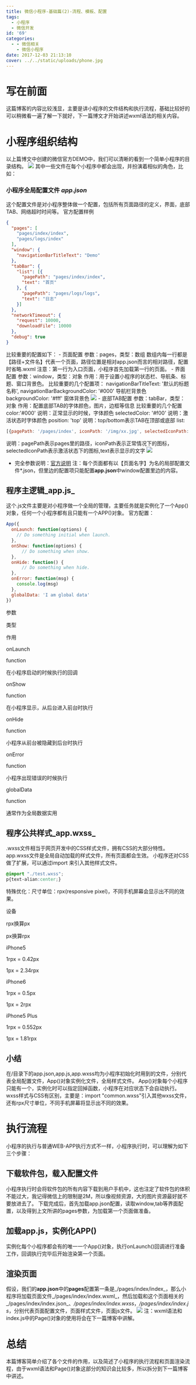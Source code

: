 ```yaml
---
title: 微信小程序-基础篇(2)-流程、模板、配置
tags:
  - 小程序
  - 微信开发
id: '69'
categories:
  - - 微信相关
    - 微信小程序
date: 2017-12-03 21:13:10
cover: ../../static/uploads/phone.jpg
---
```




# 写在前面

这篇博客的内容比较浅显，主要是讲小程序的文件结构和执行流程，基础比较好的可以稍微看一遍了解一下就好，下一篇博文才开始讲述wxml语法的相关内容。

# 小程序组织结构

以上篇博文中创建的微信官方DEMO中，我们可以清晰的看到一个简单小程序的目录结构。 ![](../static/uploads/2017/12/基础结构图.png) 其中一些文件在每个小程序中都会出现，并扮演着相似的角色，比如：

### 小程序全局配置文件 _app.json_

这个配置文件是对小程序整体做一个配置，包括所有页面路径的定义，界面，底部TAB、网络超时时间等。 官方配置样例

```json
{
  "pages": [
    "pages/index/index",
    "pages/logs/index"
  ],
  "window": {
    "navigationBarTitleText": "Demo"
  },
  "tabBar": {
    "list": [{
      "pagePath": "pages/index/index",
      "text": "首页"
    }, {
      "pagePath": "pages/logs/logs",
      "text": "日志"
    }]
  },
  "networkTimeout": {
    "request": 10000,
    "downloadFile": 10000
  },
  "debug": true
}
```

比较重要的配置如下： - 页面配置 参数：pages，类型：数组 数组内每一行都是【路径+文件名】代表一个页面，路径位置是相对app.json而言的相对路径，配置时省略.wxml 注意：第一行为入口页面，小程序首先加载第一行的页面。 - 界面配置 参数：window，类型：对象 作用：用于设置小程序的状态栏、导航条、标题、窗口背景色。 比较重要的几个配置项： navigationBarTitleText: '默认的标题名称', navigationBarBackgroundColor: '#000' 导航栏背景色 backgroundColor: '#fff' 窗体背景色 ![](../static/uploads/2017/12/config.jpg) - 底部TAB配置 参数：tabBar，类型：对象 作用：配置底部TAB的字体颜色，图片，边框等信息 比较重要的几个配置 color:'#000' 说明：正常显示的时候，字体颜色 selectedColor: '#f00' 说明：激活状态时字体颜色 position: 'top' 说明：top/bottom表示TAB在顶部或底部 list:

```javascript
[{pagePath: '/pages/index', iconPath: '/img/xx.jpg', selectedIconPath: '/img/xx_2.jpg', text: '首页' },... ] 
```

说明：pagePath表示pages里的路径，iconPath表示正常情况下的图标，selectedIconPath表示激活状态下的图标,text表示显示的文字 ![](../static/uploads/2017/12/tabbar.jpg)

*   完全参数说明：[官方说明](https://mp.weixin.qq.com/debug/wxadoc/dev/framework/config.html) 注：每个页面都有以【页面名字】为名的局部配置文件\*.json，但里边的配置项只能配置**app.json**中window配置里边的内容。

## 程序主逻辑_app.js_

这个.js文件主要是对小程序做一个全局的管理，主要任务就是实例化了一个App()对象，任何一个小程序都有且只能有一个APP()对象。 官方配置：

```javascript
App({
  onLaunch: function(options) {
    // Do something initial when launch.
  },
  onShow: function(options) {
      // Do something when show.
  },
  onHide: function() {
      // Do something when hide.
  },
  onError: function(msg) {
    console.log(msg)
  },
  globalData: 'I am global data'
})
```

参数

类型

作用

onLaunch

function

在小程序启动的时候执行的回调

onShow

function

在小程序显示，从后台进入前台时执行

onHide

function

小程序从前台被隐藏到后台时执行

onError

function

小程序出现错误的时候执行

globalData

function

通常作为全局数据实用

## 程序公共样式_app.wxss_

.wxss文件相当于网页开发中的CSS样式文件，拥有CSS的大部分特性。 app.wxss文件是全局自动加载的样式文件，所有页面都会生效。 小程序还对CSS做了扩展，可以通过import 来引入其他样式文件。

```css
@import "./test.wxss";
p{text-alian:center;}
```

特殊优化：尺寸单位：rpx(responsive pixel)，不同手机屏幕会显示出不同的效果。

设备

rpx换算px

px换算rpx

iPhone5

1rpx = 0.42px

1px = 2.34rpx

iPhone6

1rpx = 0.5px

1px = 2rpx

iPhone5 Plus

1rpx = 0.552px

1px = 1.81rpx

## 小结

在/目录下的app.json,app.js,app.wxss均为小程序初始化时用到的文件，分别代表全局配置文件，App()对象实例化文件，全局样式文件。 App()对象每个小程序只能有一个，实例化时可以指定回掉函数，小程序在对应状态下会自动执行。 wxss样式与CSS有区别，主要是：import "common.wxss"引入其他wxss文件，还有rpx尺寸单位，不同手机屏幕将显示出不同的效果。

# 执行流程

小程序的执行与普通WEB-APP执行方式不一样，小程序执行时，可以理解为如下三个步骤：

## 下载软件包，载入配置文件

小程序执行时会将软件包的所有内容下载到用户手机中，这也注定了软件包的体积不能过大，我记得微信上的限制是2M，所以像视频资源，大的图片资源最好就不要放进去了。 下载完成后，首先加载app.json配置，读取window,tab等界面配置，以及得到上文所讲的pages参数，为加载第一个页面做准备。

## 加载app.js，实例化APP()

实例化每个小程序都会有的唯一一个App()对象，执行onLaunch()回调进行准备工作，回调执行完毕后开始渲染第一个页面。

## 渲染页面

假设，我们的**app.json**中的**pages**配置第一条是_/pages/index/index_，那么小程序将加载页面文件_/pages/index/index.wxml_，然后加载和这个页面相关的_/pages/index/index.json_、_/pages/index/index.wxss_，_/pages/index/index.js_，分别代表页面配置文件，页面样式文件，页面js文件。 ![](../static/uploads/2017/12/加载页面文件.png) 注：wxml语法和index.js中的Page()对象的使用将会在下一篇博客中讲解。

# 总结

本篇博客简单介绍了各个文件的作用，以及简述了小程序的执行流程和页面渲染流程，由于wxml语法和Page()对象这部分的知识会比较多，所以拆分到下一篇博客中讲述。
